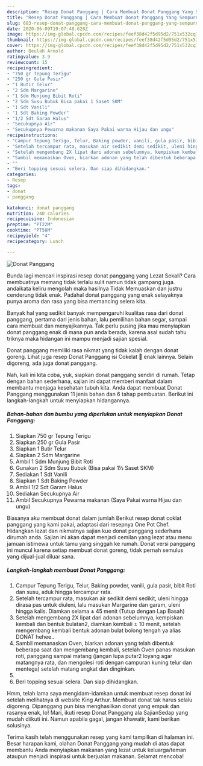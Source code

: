 ```yaml
---
description: "Resep Donat Panggang | Cara Membuat Donat Panggang Yang Sempurna"
title: "Resep Donat Panggang | Cara Membuat Donat Panggang Yang Sempurna"
slug: 683-resep-donat-panggang-cara-membuat-donat-panggang-yang-sempurna
date: 2020-06-09T19:07:48.628Z
image: https://img-global.cpcdn.com/recipes/feef38d42f5d95d2/751x532cq70/donat-panggang-foto-resep-utama.jpg
thumbnail: https://img-global.cpcdn.com/recipes/feef38d42f5d95d2/751x532cq70/donat-panggang-foto-resep-utama.jpg
cover: https://img-global.cpcdn.com/recipes/feef38d42f5d95d2/751x532cq70/donat-panggang-foto-resep-utama.jpg
author: Beulah Arnold
ratingvalue: 3.9
reviewcount: 15
recipeingredient:
- "750 gr Tepung Terigu"
- "250 gr Gula Pasir"
- "1 Butir Telur"
- "2 Sdm Margarine"
- "1 Sdm Munjung Bibit Roti"
- "2 Sdm Susu Bubuk Bisa pakai 1 Saset SKM"
- "1 Sdt Vanili"
- "1 Sdt Baking Powder"
- "1/2 Sdt Garam Halus"
- "Secukupnya Air"
- "Secukupnya Pewarna makanan Saya Pakai warna Hijau dan ungu"
recipeinstructions:
- "Campur Tepung Terigu, Telur, Baking powder, vanili, gula pasir, bibit Roti dan susu, aduk hingga tercampur rata."
- "Setelah tercampur rata, masukan air sedikit demi sedikit, uleni hingga dirasa pas untuk diuleni, lalu masukan Margarine dan garam, uleni hingga kalis. Diamkan selama ± 45 menit (Tutup dengan Lap Basah)"
- "Setelah mengembang 2X lipat dari adonan sebelumnya, kempiskan kembali dan bentuk bulatan2, diamkan kembali ± 10 menit, setelah mengembang kembali bentuk adonan bulat bolong tengah ya alias DONAT hehee.."
- "Sambil memanaskan Oven, biarkan adonan yang telah dibentuk beberapa saat dan mengembang kembali, setelah Oven panas masukan roti, panggang sampai matang (jangan lupa putar2 loyang agar matangnya rata, dan mengolesi roti dengan campuran kuning telur dan mentega) setelah matang angkat dan dinginkan."
- ""
- "Beri topping sesuai selera. Dan siap dihidangkan."
categories:
- Resep
tags:
- donat
- panggang

katakunci: donat panggang 
nutrition: 240 calories
recipecuisine: Indonesian
preptime: "PT22M"
cooktime: "PT58M"
recipeyield: "4"
recipecategory: Lunch

---
```



![Donat Panggang](https://img-global.cpcdn.com/recipes/feef38d42f5d95d2/751x532cq70/donat-panggang-foto-resep-utama.jpg)

Bunda lagi mencari inspirasi resep donat panggang yang Lezat Sekali? Cara membuatnya memang tidak terlalu sulit namun tidak gampang juga. andaikata keliru mengolah maka hasilnya Tidak Memuaskan dan justru cenderung tidak enak. Padahal donat panggang yang enak selayaknya punya aroma dan rasa yang bisa memancing selera kita.

Banyak hal yang sedikit banyak mempengaruhi kualitas rasa dari donat panggang, pertama dari jenis bahan, lalu pemilihan bahan segar, sampai cara membuat dan menyajikannya. Tak perlu pusing jika mau menyiapkan donat panggang enak di mana pun anda berada, karena asal sudah tahu triknya maka hidangan ini mampu menjadi sajian spesial.

Donat panggang memiliki rasa nikmat yang tidak kalah dengan donat goreng. Lihat juga resep Donat Panggang isi Cokelat 🍩 enak lainnya. Selain digoreng, ada juga donat panggang.


Nah, kali ini kita coba, yuk, siapkan donat panggang sendiri di rumah. Tetap dengan bahan sederhana, sajian ini dapat memberi manfaat dalam membantu menjaga kesehatan tubuh kita. Anda dapat membuat Donat Panggang menggunakan 11 jenis bahan dan 6 tahap pembuatan. Berikut ini langkah-langkah untuk menyiapkan hidangannya.

<!--inarticleads1-->

##### Bahan-bahan dan bumbu yang diperlukan untuk menyiapkan Donat Panggang:

1. Siapkan 750 gr Tepung Terigu
1. Siapkan 250 gr Gula Pasir
1. Siapkan 1 Butir Telur
1. Siapkan 2 Sdm Margarine
1. Ambil 1 Sdm Munjung Bibit Roti
1. Gunakan 2 Sdm Susu Bubuk (Bisa pakai 1½ Saset SKM)
1. Sediakan 1 Sdt Vanili
1. Siapkan 1 Sdt Baking Powder
1. Ambil 1/2 Sdt Garam Halus
1. Sediakan Secukupnya Air
1. Ambil Secukupnya Pewarna makanan (Saya Pakai warna Hijau dan ungu)


Biasanya aku membuat donat dalam jumlah Berikut resep donat coklat panggang yang kami pakai, adaptasi dari resepnya One Pot Chef. Hidangkan lezat dan nikmatnya sajian kue donat panggang sederhana dirumah anda. Sajian ini akan dapat menjadi cemilan yang lezat atau menu jamuan istimewa untuk tamu yang singgah ke rumah. Donat versi panggang ini muncul karena setiap membuat donat goreng, tidak pernah semulus yang dijual-jual diluar sana. 

<!--inarticleads2-->

##### Langkah-langkah membuat Donat Panggang:

1. Campur Tepung Terigu, Telur, Baking powder, vanili, gula pasir, bibit Roti dan susu, aduk hingga tercampur rata.
1. Setelah tercampur rata, masukan air sedikit demi sedikit, uleni hingga dirasa pas untuk diuleni, lalu masukan Margarine dan garam, uleni hingga kalis. Diamkan selama ± 45 menit (Tutup dengan Lap Basah)
1. Setelah mengembang 2X lipat dari adonan sebelumnya, kempiskan kembali dan bentuk bulatan2, diamkan kembali ± 10 menit, setelah mengembang kembali bentuk adonan bulat bolong tengah ya alias DONAT hehee..
1. Sambil memanaskan Oven, biarkan adonan yang telah dibentuk beberapa saat dan mengembang kembali, setelah Oven panas masukan roti, panggang sampai matang (jangan lupa putar2 loyang agar matangnya rata, dan mengolesi roti dengan campuran kuning telur dan mentega) setelah matang angkat dan dinginkan.
1. 
1. Beri topping sesuai selera. Dan siap dihidangkan.


Hmm, telah lama saya mengidam-idamkan untuk membuat resep donat ini setelah melihatnya di website King Arthur. Membuat donat tak harus selalu digoreng. Dipanggang pun bisa menghasilkan donat yang empuk dan rasanya enak, lo! Mari, ikuti resep Donat Panggang ala SajianSedap yang mudah diikuti ini. Namun apabila gagal, jangan khawatir, kami berikan solusinya. 

Terima kasih telah menggunakan resep yang kami tampilkan di halaman ini. Besar harapan kami, olahan Donat Panggang yang mudah di atas dapat membantu Anda menyiapkan makanan yang lezat untuk keluarga/teman ataupun menjadi inspirasi untuk berjualan makanan. Selamat mencoba!
